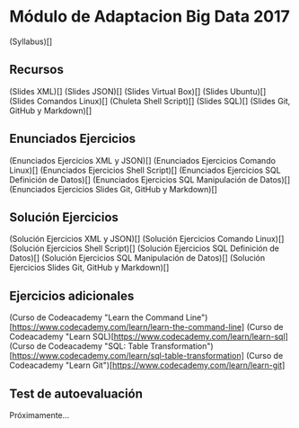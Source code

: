 # Módulo de Adaptacion Big Data 2017

(Syllabus)[]

## Recursos

(Slides XML)[]
(Slides JSON)[]
(Slides Virtual Box)[]
(Slides Ubuntu)[]
(Slides Comandos Linux)[]
(Chuleta Shell Script)[]
(Slides SQL)[]
(Slides Git, GitHub y Markdown)[]

## Enunciados Ejercicios

(Enunciados Ejercicios XML y JSON)[]
(Enunciados Ejercicios Comando Linux)[]
(Enunciados Ejercicios Shell Script)[]
(Enunciados Ejercicios SQL Definición de Datos)[]
(Enunciados Ejercicios SQL Manipulación de Datos)[]
(Enunciados Ejercicios Slides Git, GitHub y Markdown)[]

## Solución Ejercicios

(Solución Ejercicios XML y JSON)[]
(Solución Ejercicios Comando Linux)[]
(Solución Ejercicios Shell Script)[]
(Solución Ejercicios SQL Definición de Datos)[]
(Solución Ejercicios SQL Manipulación de Datos)[]
(Solución Ejercicios Slides Git, GitHub y Markdown)[]

## Ejercicios adicionales

(Curso de Codeacademy "Learn the Command Line")[https://www.codecademy.com/learn/learn-the-command-line]
(Curso de Codeacademy "Learn SQL)[https://www.codecademy.com/learn/learn-sql]
(Curso de Codeacademy "SQL: Table Transformation")[https://www.codecademy.com/learn/sql-table-transformation]
(Curso de Codeacademy "Learn Git")[https://www.codecademy.com/learn/learn-git]

## Test de autoevaluación

Próximamente...